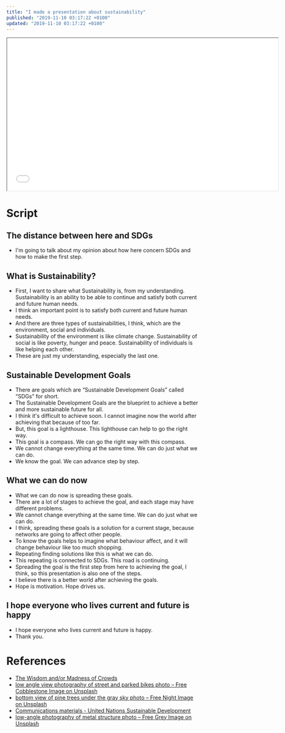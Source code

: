 ```yaml
---
title: "I made a presentation about sustainability"
published: "2019-11-10 03:17:22 +0100"
updated: "2019-11-10 03:17:22 +0100"
---
```


<iframe src="//speakerdeck.com/player/c58d321fa6794bd8894f1fa7b11dd997" width="710" height="399"></iframe>

# Script

## The distance between here and SDGs

- I'm going to talk about my opinion about how here concern SDGs and how to make the first step.

## What is Sustainability?

- First, I want to share what Sustainability is, from my understanding. Sustainability is an ability to be able to continue and satisfy both current and future human needs.
- I think an important point is to satisfy both current and future human needs.
- And there are three types of sustainabilities, I think, which are the environment, social and individuals.
- Sustainability of the environment is like climate change. Sustainability of social is like poverty, hunger and peace. Sustainability of individuals is like helping each other.
- These are just my understanding, especially the last one.

## Sustainable Development Goals

- There are goals which are “Sustainable Development Goals” called “SDGs” for short.
- The Sustainable Development Goals are the blueprint to achieve a better and more sustainable future for all.
- I think it's difficult to achieve soon. I cannot imagine now the world after achieving that because of too far.
- But, this goal is a lighthouse. This lighthouse can help to go the right way.
- This goal is a compass. We can go the right way with this compass.
- We cannot change everything at the same time. We can do just what we can do.
- We know the goal. We can advance step by step.

## What we can do now

- What we can do now is spreading these goals.
- There are a lot of stages to achieve the goal, and each stage may have different problems.
- We cannot change everything at the same time. We can do just what we can do.
- I think, spreading these goals is a solution for a current stage, because networks are going to affect other people.
- To know the goals helps to imagine what behaviour affect, and it will change behaviour like too much shopping.
- Repeating finding solutions like this is what we can do.
- This repeating is connected to SDGs. This road is continuing.
- Spreading the goal is the first step from here to achieving the goal, I think, so this presentation is also one of the steps.
- I believe there is a better world after achieving the goals.
- Hope is motivation. Hope drives us.

## I hope everyone who lives current and future is happy

- I hope everyone who lives current and future is happy.
- Thank you.

# References

- [The Wisdom and/or Madness of Crowds](https://ncase.me/crowds/)
- [low angle view photography of street and parked bikes photo – Free Cobblestone Image on Unsplash](https://unsplash.com/photos/AWguZEkl5dg)
- [bottom view of pine trees under the gray sky photo – Free Night Image on Unsplash](https://unsplash.com/photos/O3Nye1VWjZk)
- [Communications materials - United Nations Sustainable Development](https://www.un.org/sustainabledevelopment/news/communications-material/)
- [low-angle photography of metal structure photo – Free Grey Image on Unsplash](https://unsplash.com/photos/ZiQkhI7417A)
